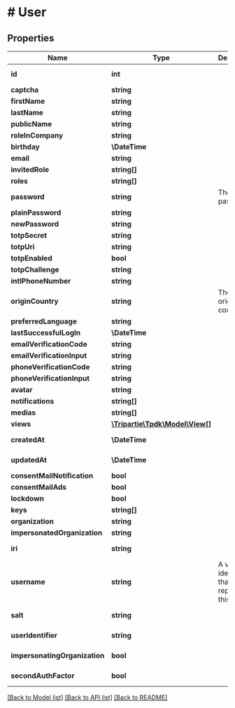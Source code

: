 # # User

## Properties

Name | Type | Description | Notes
------------ | ------------- | ------------- | -------------
**id** | **int** |  | [optional] [readonly]
**captcha** | **string** |  | [optional]
**firstName** | **string** |  | [optional]
**lastName** | **string** |  | [optional]
**publicName** | **string** |  | [optional]
**roleInCompany** | **string** |  | [optional]
**birthday** | **\DateTime** |  | [optional]
**email** | **string** |  | [optional]
**invitedRole** | **string[]** |  | [optional]
**roles** | **string[]** |  |
**password** | **string** | The hashed password | [optional]
**plainPassword** | **string** |  | [optional]
**newPassword** | **string** |  | [optional]
**totpSecret** | **string** |  | [optional]
**totpUri** | **string** |  | [optional]
**totpEnabled** | **bool** |  | [optional]
**totpChallenge** | **string** |  | [optional]
**intlPhoneNumber** | **string** |  | [optional]
**originCountry** | **string** | The originating country | [optional]
**preferredLanguage** | **string** |  | [optional]
**lastSuccessfulLogIn** | **\DateTime** |  | [optional]
**emailVerificationCode** | **string** |  | [optional]
**emailVerificationInput** | **string** |  | [optional]
**phoneVerificationCode** | **string** |  | [optional]
**phoneVerificationInput** | **string** |  | [optional]
**avatar** | **string** |  | [optional]
**notifications** | **string[]** |  | [optional]
**medias** | **string[]** |  | [optional]
**views** | [**\Tripartie\Tpdk\Model\View[]**](View.md) |  |
**createdAt** | **\DateTime** |  | [optional] [readonly]
**updatedAt** | **\DateTime** |  | [optional] [readonly]
**consentMailNotification** | **bool** |  |
**consentMailAds** | **bool** |  |
**lockdown** | **bool** |  |
**keys** | **string[]** |  |
**organization** | **string** |  | [optional]
**impersonatedOrganization** | **string** |  | [optional]
**iri** | **string** |  | [optional] [readonly]
**username** | **string** | A visual identifier that represents this user. | [optional] [readonly]
**salt** | **string** |  | [optional] [readonly]
**userIdentifier** | **string** |  | [optional] [readonly]
**impersonatingOrganization** | **bool** |  | [optional] [readonly]
**secondAuthFactor** | **bool** |  | [optional] [readonly]

[[Back to Model list]](../../README.md#models) [[Back to API list]](../../README.md#endpoints) [[Back to README]](../../README.md)
